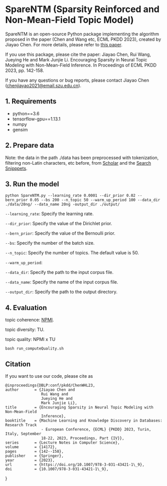 # SpareNTM (Sparsity Reinforced and Non-Mean-Field Topic Model)
SpareNTM is an open-source Python package implementing the algorithm proposed in the paper (Chen and Wang etc, ECML PKDD 2023), created by Jiayao Chen. For more details, please refer to [this paper](https://link.springer.com/chapter/10.1007/978-3-031-43421-1_9).

If you use this package, please cite the paper: Jiayao Chen, Rui Wang, Jueying He and Mark Junjie Li. Encouraging Sparsity in Neural Topic Modeling with Non-Mean-Field Inference. In Proceedings of ECML PKDD 2023, pp. 142-158.

If you have any questions or bug reports, please contact Jiayao Chen (chenjiayao2021@email.szu.edu.cn).

## 1. Requirements

- python==3.6
- tensorflow-gpu==1.13.1
- numpy
- gensim

## 2. Prepare data
Note: the data in the path ./data has been preprocessed with tokenization, filtering non-Latin characters, etc before, from [Scholar](https://github.com/dallascard/SCHOLAR) and the [Search Snipppets](http://jwebpro.sourceforge.net/data-web-snippets.tar.gz).

## 3. Run the model
    python SpareNTM.py --learning_rate 0.0001 --dir_prior 0.02 --bern_prior 0.05 --bs 200 --n_topic 50 --warm_up_period 100 --data_dir ./data/20ng/ --data_name 20ng -output_dir ./output/

`--learning_rate`: Specify the learning rate.

`--dir_prior`: Specify the value of the Dirichlet prior.

`--bern_prior`: Specify the value of the Bernoulli prior.

`--bs`: Specify the number of the batch size.

`--n_topic`: Specify the number of topics. The default value is 50.

`--warm_up_period`: 

`--data_dir`: Specify the path to the input corpus file.

`--data_name`: Specify the name of the input corpus file.

`--output_dir`: Specify the path to the output directory.

## 4. Evaluation
topic coherence: [NPMI](https://github.com/jhlau/topic_interpretability).

topic diversity: TU.

topic quality: NPMI x TU

    bash run_computeQuality.sh

## Citation
If you want to use our code, please cite as

    @inproceedings{DBLP:conf/pkdd/ChenWHL23,
    author       = {Jiayao Chen and
                    Rui Wang and
                    Jueying He and
                    Mark Junjie Li},
    title        = {Encouraging Sparsity in Neural Topic Modeling with Non-Mean-Field
                    Inference},
    booktitle    = {Machine Learning and Knowledge Discovery in Databases: Research Track
                    - European Conference, {ECML} {PKDD} 2023, Turin, Italy, September
                    18-22, 2023, Proceedings, Part {IV}},
    series       = {Lecture Notes in Computer Science},
    volume       = {14172},
    pages        = {142--158},
    publisher    = {Springer},
    year         = {2023},
    url          = {https://doi.org/10.1007/978-3-031-43421-1\_9},
    doi          = {10.1007/978-3-031-43421-1\_9},
  }
